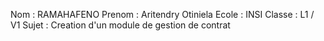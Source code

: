 Nom : RAMAHAFENO
Prenom : Aritendry Otiniela
Ecole : INSI
Classe : L1 / V1 
Sujet : Creation d'un module de gestion de contrat
